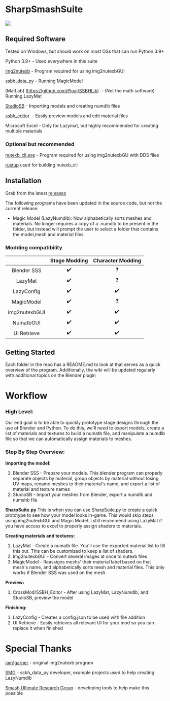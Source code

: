 # SharpSmashSuite

![](https://user-images.githubusercontent.com/13909643/170925201-fde9546b-fd43-4415-b293-c594634fb7bd.png)

## Required Software

Tested on Windows, but should work on most OSs that can run Python 3.9+

Python 3.9+ - Used everywhere in this suite

[img2nutexb](https://github.com/jam1garner/img2nutexb) - Program required for using img2nutexbGUI

[ssbh\_data\_py](https://github.com/ScanMountGoat/ssbh_data_py) - Running MagicModel

[MatLab] (https://github.com/Ploaj/SSBHLib)  - (Not the math software) Running LazyMat

[StudioSB](https://github.com/Ploaj/StudioSB) - Importing models and creating numdlb files

[ssbh_editor](https://github.com/ScanMountGoat/ssbh_editor)  - Easily preview models and edit material files

Microsoft Excel - Only for Lazymat, but highly recommended for creating multiple materials

### Optional but recommended

[nutexb_cli.exe](https://github.com/jam1garner/nutexb) - Program required for using img2nutexbGU with DDS files

[rustup](https://www.rust-lang.org/tools/install) used for building nutexb_cli



## Installation

Grab from the latest [releases](https://github.com/CSharpM7/SharpSmashSuite/releases)

The following programs have been updated in the source code, but not the current release:

- Magic Model (LazyNumdlb): Now alphabetically sorts meshes and materials. No longer requires a copy of a .numdlb to be present in the folder, but instead will prompt the user to select a folder that contains the model,mesh and material files

### Modding compatibility

| | Stage Modding | Character Modding |
| :---:| :----:| :----:|
| Blender SSS | :heavy_check_mark: | :question: |
| LazyMat | :heavy_check_mark: | :question: |
| LazyConfig | :heavy_check_mark: | :heavy_check_mark: |
| MagicModel | :heavy_check_mark: | :question: |
| img2nutexbGUI | :heavy_check_mark: | :heavy_check_mark: |
| NumatbGUI | :heavy_check_mark: | :heavy_check_mark: |
| UI Retrieve | :heavy_check_mark: | :heavy_check_mark: |

## Getting Started

Each folder in the repo has a README.md to look at that serves as a quick overview of the program. Additionally, the wiki will be updated regularly with additional topics on the Blender plugin

# Workflow

### High Level:

Our end goal is to be able to quickly prototype stage designs through the use of Blender and Python. To do this, we'll need to export models, create a list of materials and textures to build a numatb file, and manipulate a numdlb file so that we can automatically assign materials to meshes.

### Step By Step Overview:

**Importing the model:**
1.  Blender SSS - Prepare your models. This blender program can properly separate objects by material, group objects by material without losing UV maps, rename meshes to their material's name, and export a list of material and texture names
2.  StudioSB - Import your meshes from Blender, export a numdlb and numshb file

**SharpSuite.py**
This is when you can use SharpSuite.py to create a quick prototype to see how your model looks in-game. This would skip steps using img2nutexbGUI and Magic Model. I still recommend using LazyMat if you have access to excel to properly assign shaders to materials.

**Creating materials and textures:**
1.  LazyMat - Create a numatb file. You'll use the exported material list to fill this out. This can be customized to keep a list of shaders.
2.  Img2nutexbGUI - Convert several images at once to nutexb files
3.  MagicModel - Reassigns meshs' their material label based on that mesh's name, and alphabetically sorts mesh and material files. This only works if Blender SSS was used on the mesh.

**Preview:**
1.  CrossMod/SSBH_Editor - After using LazyMat, LazyNumdlb, and StudioSB, preview the model

**Finishing:**
1.  LazyConfig - Creates a config.json to be used with file addition
2.  UI Retrieve - Easily retrieves all relevant UI for your mod so you can replace it when finished

# Special Thanks

[jam1garner](https://github.com/jam1garner) - original img2nutexb program

[SMG](https://github.com/ScanMountGoat) - ssbh\_data\_py developer, example projects used to help creating LazyNumdlb

[Smash Ultimate Research Group](https://github.com/ultimate-research) - developing tools to help make this possible
